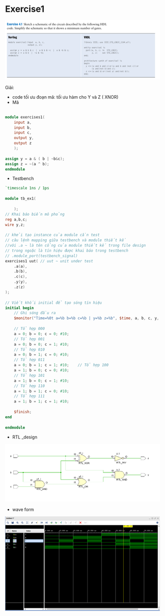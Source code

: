 # Exercise1

![Exercise Prompt](EXERCISE1.png)

Giải: 

- code tối ưu đoạn mã: tối ưu hàm cho Y và Z ( XNOR)
- Mã

```verilog

module exercises1(
    input a,
    input b,
    input c,
    output y,
    output z
    );

assign y = a & ( b | ~b&c); 
assign z = ~(a ^ b);
endmodule

```

- Testbench

```verilog
`timescale 1ns / 1ps

module tb_ex1(

    );
// Khai báo biến mô phỏng
reg a,b,c;
wire y,z; 

// khởi tạo instance của module cần test
// câu lệnh mapping giữa testbench và module thiết kế
//với .a ~ là tên cổng của module thiết kế trong file design
// trong ngoặc là tín hiệu được khai báo trong testbench 
// .module_port(testbench_signal)
exercises1 uut( // uut ~ unit under test
    .a(a),
    .b(b), 
    .c(c),
    .y(y),
    .z(z)
);

// Viết khối initial để tạo sóng tín hiệu
initial begin
    // Ghi sóng đầu ra
    $monitor("Time=%0t a=%b b=%b c=%b | y=%b z=%b", $time, a, b, c, y, z);

    // Tổ hợp 000
    a = 0; b = 0; c = 0; #10;
    // Tổ hợp 001
    a = 0; b = 0; c = 1; #10;
    // Tổ hợp 010
    a = 0; b = 1; c = 0; #10;
    // Tổ hợp 011
    a = 0; b = 1; c = 1; #10;    // Tổ hợp 100
    a = 1; b = 0; c = 0; #10;
    // Tổ hợp 101
    a = 1; b = 0; c = 1; #10;
    // Tổ hợp 110
    a = 1; b = 1; c = 0; #10;
    // Tổ hợp 111
    a = 1; b = 1; c = 1; #10;

    $finish;
end

endmodule

```

- RTL _design

![RTL_desisgn.png](RTL_design.png)

- wave form

![WAVEFORM.png](WAVEFORM.png)